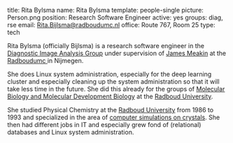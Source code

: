 title: Rita Bylsma
name: Rita Bylsma
template: people-single
picture: Person.png
position: Research Software Engineer
active: yes
groups: diag, rse
email: Rita.Bijlsma@radboudumc.nl
office: Route 767, Room 25
type: tech

Rita Bylsma (officially Bijlsma) is a research software engineer in the
<a href="http://diagnijmegen.nl/index.php/Home">Diagnostic Image Analysis Group</a>
under supervision of <a href="http://radboudimaging.nl/index.php/Person?name=James_Meakin">James Meakin</a>
at the <a href="https://www.radboudumc.nl/en/research">Radboudumc </a>in Nijmegen.

She does Linux system administration, especially for the deep learning cluster and
especially cleaning up the system administration so that it will take less time in the future.
She did this already for the groups of <a href="http://molbio.science.ru.nl/">Molecular Biology
and Molecular Development Biology</a> at the <a href="http://www.ru.nl/english/">Radboud University</a>.

She studied Physical Chemistry</a>
at the <a href="http://www.ru.nl/english/">Radboud University</a>
from 1986 to 1993 and specialized in the area of
<a href="https://www.ru.nl/ssc/vm-research/research-topics/morphology/morphology-0/">computer simulations on crystals</a>.
She then had different jobs in IT and especially grew fond of (relational) databases
and Linux system administration.
